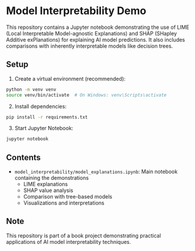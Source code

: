 # Model Interpretability Demo

This repository contains a Jupyter notebook demonstrating the use of LIME (Local Interpretable Model-agnostic Explanations) and SHAP (SHapley Additive exPlanations) for explaining AI model predictions. It also includes comparisons with inherently interpretable models like decision trees.

## Setup

1. Create a virtual environment (recommended):
```bash
python -m venv venv
source venv/bin/activate  # On Windows: venv\Scripts\activate
```

2. Install dependencies:
```bash
pip install -r requirements.txt
```

3. Start Jupyter Notebook:
```bash
jupyter notebook
```

## Contents

- `model_interpretability/model_explanations.ipynb`: Main notebook containing the demonstrations
  - LIME explanations
  - SHAP value analysis
  - Comparison with tree-based models
  - Visualizations and interpretations

## Note

This repository is part of a book project demonstrating practical applications of AI model interpretability techniques. 